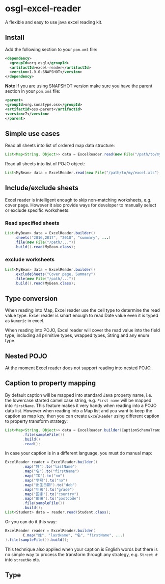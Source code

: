 # osgl-excel-reader

A flexible and easy to use java excel reading kit.

## Install

Add the following section to your `pom.xml` file:

```xml
<dependency>
  <groupId>org.osgl</groupId>
  <artifactId>excel-reader</artifactId>
  <version>1.0.0-SNAPSHOT</version>
</dependency>
```

**Note** If you are using SNAPSHOT version make sure you have the parent section in your `pom.xml` file:

```xml
<parent>
<groupId>org.sonatype.oss</groupId>
<artifactId>oss-parent</artifactId>
<version>7</version>
</parent>
```

## Simple use cases

Read all sheets into list of ordered map data structure:

```java
List<Map<String, Object>> data = ExcelReader.read(new File("/path/to/my/excel.xls"));
```

Read all sheets into list of POJO object:

```java
List<MyBean> data = ExcelReader.read(new File("/path/to/my/excel.xls"), MyBean.class);
```

## Include/exclude sheets

Excel reader is intelligent enough to skip non-matching worksheets, e.g. cover page. However it also provide ways for developer to manually select or exclude specific worksheets:

### Read specified sheets

```java
List<MyBean> data = ExcelReader.builder()
    .sheets("2016,2017", "2018", "summary", ...)
    .file(new File("/path/..."))
    .build().read(MyBean.class);
```

### exclude worksheets

```java
List<MyBean> data = ExcelReader.builder()
    .excludeSheets("Cover page, Summary")
    .file(new File("/path/..."))
    .build().read(MyBean.class);
```

## Type conversion

When reading into Map, Excel reader use the cell type to determine the read value type. Excel reader is smart enough to read Date value even it is typed as `Numeric` in excel.

When reading into POJO, Excel reader will cover the read value into the field type, including all primitive types, wrapped types, String and any enum type.

## Nested POJO

At the moment Excel reader does not support reading into nested POJO.  

## Caption to property mapping

By default caption will be mapped into standard Java property name, i.e. the lowercase started camel case string, e.g. `First name` will be mapped into `firstName`. This feature makes it very handy when reading into a POJO data list. However when reading into a Map list and you want to keep the caption as map key, then you can create `ExcelReader` using different caption to property transform strategy:

```java
List<Map<String, Object>> data = ExcelReader.builder(CaptionSchemaTransformStrategy.AS_CAPTION)
        .file(sampleFile())
        .build()
        .read();
```

In case your caption is in a different language, you must do manual map:

```java
ExcelReader reader = ExcelReader.builder()
        .map("姓").to("lastName")
        .map("名").to("firstName")
        .map("ID").to("no")
        .map("学号").to("no")
        .map("出生日期").to("dob")
        .map("年级").to("grade")
        .map("国家").to("country")
        .map("邮编").to("postCode")
        .file(sampleFile())
        .build();
List<Student> data = reader.read(Student.class);
```

Or you can do it this way:

```java
ExcelReader reader = ExcelReader.builder(
        C.map("姓", "lastName", "名", "firstName", ...)
).file(sampleFile()).build();
```

This technique also applied when your caption is English words but there is no simple way to process the transform through any strategy, e.g. `Street #` into `streetNo` etc.

## Type 